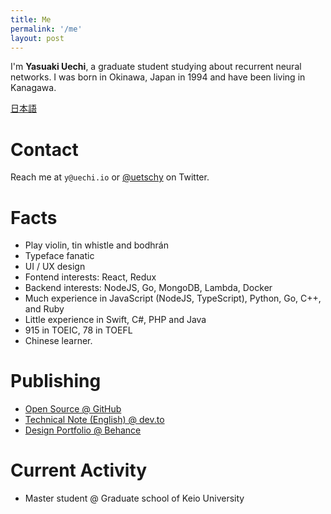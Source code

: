 ```yaml
---
title: Me
permalink: '/me'
layout: post
---
```


I'm **Yasuaki Uechi**, a graduate student studying about recurrent neural networks. I was born in Okinawa, Japan in 1994 and have been living in Kanagawa.

[日本語](/author-ja)

# Contact

Reach me at `y@uechi.io` or [@uetschy](https://twitter.com/uetschy) on Twitter.

# Facts

- Play violin, tin whistle and bodhrán
- Typeface fanatic
- UI / UX design
- Fontend interests: React, Redux
- Backend interests: NodeJS, Go, MongoDB, Lambda, Docker
- Much experience in JavaScript (NodeJS, TypeScript), Python, Go, C++, and Ruby
- Little experience in Swift, C#, PHP and Java
- 915 in TOEIC, 78 in TOEFL
- Chinese learner.

# Publishing

- [Open Source @ GitHub](https://github.com/uetchy)
- [Technical Note (English) @ dev.to](https://dev.to/uetchy)
- [Design Portfolio @ Behance](https://www.behance.net/uechi)

# Current Activity

- Master student @ Graduate school of Keio University
